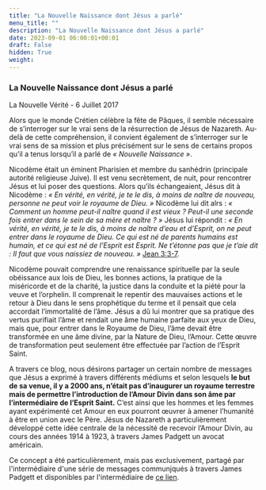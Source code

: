```yaml
---
title: "La Nouvelle Naissance dont Jésus a parlé"
menu_title: ""
description: "La Nouvelle Naissance dont Jésus a parlé"
date: 2023-09-01 06:00:01+00:01
draft: False
hidden: True
weight:
---
```

### La Nouvelle Naissance dont Jésus a parlé

La Nouvelle Vérité - 6 Juillet 2017

Alors que le monde Crétien célèbre la fête de Pâques, il semble nécessaire de s’interroger sur le vrai sens de la résurrection de Jésus de Nazareth. Au-delà de cette compréhension, il convient également de s’interroger sur le vrai sens de sa mission et plus précisément sur le sens de certains propos qu’il a tenus lorsqu’il a parlé de *« Nouvelle Naissance »*.

Nicodème était un éminent Pharisien et membre du sanhédrin (principale autorité religieuse Juive). Il est venu secrètement, de nuit, pour rencontrer Jésus et lui poser des questions. Alors qu’ils échangeaient, Jésus dit à Nicodème : *« En vérité, en vérité, je te le dis, à moins de naître de nouveau, personne ne peut voir le royaume de Dieu. »* Nicodème lui dit alrs : *« Comment un homme peut-il naître quand il est vieux ? Peut-il une seconde fois entrer dans le sein de sa mère et naître ? »* Jésus lui répondit : *« En vérité, en vérité, je te le dis, à moins de naître d’eau et d’Esprit, on ne peut entrer dans le royaume de Dieu. Ce qui est né de parents humains est humain, et ce qui est né de l’Esprit est Esprit. Ne t’étonne pas que je t’aie dit : Il faut que vous naissiez de nouveau. »* [Jean 3:3-7](https://saintebible.com/john/3-3.htm).

Nicodème pouvait comprendre une renaissance spirituelle par la seule obéissance aux lois de Dieu, les bonnes actions, la pratique de la miséricorde et de la charité, la justice dans la conduite et la piété pour la veuve et l’orphelin. Il comprenait le repentir des mauvaises actions et le retour à Dieu dans le sens prophétique du terme et il pensait que cela accordait l’immortalité de l’âme. Jésus a dû lui montrer que sa pratique des vertus purifiait l’âme et rendait une âme humaine parfaite aux yeux de Dieu, mais que, pour entrer dans le Royaume de Dieu, l’âme devait être transformée en une âme divine, par la Nature de Dieu, l’Amour. Cette œuvre de transformation peut seulement être effectuée par l’action de l’Esprit Saint.

A travers ce blog, nous désirons  partager un certain nombre de messages que Jésus a exprimé à travers différents médiums et selon lesquels **le but de sa venue, il y a 2000 ans, n’était pas d’inaugurer un royaume terrestre mais de permettre l’introduction de l’Amour Divin dans son âme par l’intermédiaire de l’Esprit Saint.** C’est ainsi que les hommes et les femmes ayant expérimenté cet Amour en eux pourront œuvrer à amener l’humanité à être en union avec le Père. Jésus de Nazareth a particulièrement développé cette idée centrale de la nécessité de recevoir l’Amour Divin, au cours des années 1914 à 1923, à travers James Padgett un avocat américain.

Ce concept a été particulièrement, mais pas exclusivement, partagé par l'intermédiaire d'une série de messages communjqués à travers James Padgett et disponibles par l'intermédiaire de [ce lien](/fr-james-padgett-messages/1-4-fr-james-padgett-messages-by-theme/1-4-7-fr-divine-love-of-the-father-and-the-new-birth-of-the-soul/).
